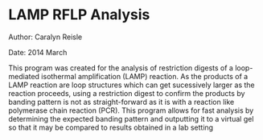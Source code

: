 LAMP RFLP Analysis
==================

Author: Caralyn Reisle

Date: 2014 March

This program was created for the analysis of restriction digests of a loop-mediated isothermal amplification (LAMP) reaction. As the products of a LAMP reaction are loop structures which can get sucessively larger as the reaction proceeds, using a restriction digest to confirm the products by banding pattern is not as straight-forward as it is with a reaction like polymerase chain reaction (PCR). This program allows for fast analysis by determining the expected banding pattern and outputting it to a virtual gel so that it may be compared to results obtained in a lab setting

